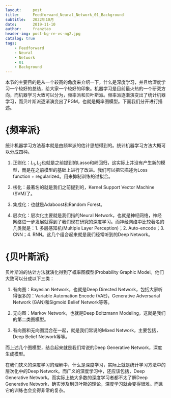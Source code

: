 ```yaml
---
layout:     post
title:      Feedforward_Neural_Network_01_Background
subtitle:   2022年10月
date:       2019-11-10
author:     franztao
header-img: post-bg-re-vs-ng2.jpg
catalog: true
tags:
    - Feedforward
    - Neural
    - Network
    - 01
    - Background
---
```


    


本节的主要目的是从一个较高的角度来介绍一下，什么是深度学习，并且给深度学习一个较好的总结，给大家一个较好的印象。机器学习是目前最火热的一个研究方向，而机器学习大致可以分为，频率派和贝叶斯派。频率派逐渐演变出了统计机器学习，而贝叶斯派逐渐演变出了PGM，也就是概率图模型。下面我们分开进行描述。

#  {频率派}
统计机器学习方法基本就是由频率派的估计思想得到的。统计机器学习方法大概可以分成四种。

1. 正则化：$L_1,L_2$也就是之前提到的Lasso和岭回归，这实际上并没有产生新的模型，而是在之前模型的基础上进行了改进。我们可以把它描述为Loss function + regularized。用来抑制训练的过拟合。

2. 核化：最著名的就是我们之前提到的，Kernel Support Vector Machine (SVM)了。

3. 集成化：也就是Adaboost和Random Forest。

4. 层次化：层次化主要就是我们指的Neural Network，也就是神经网络，神经网络进一步发展就得到了我们现在研究的深度学习。而神经网络中比较著名的几类就是：1. 多层感知机(Multiple Layer Perception)；2. Auto-encode；3. CNN；4. RNN。这几个组合起来就是我们经常听到的Deep Network。

#  {贝叶斯派}
贝叶斯派的估计方法就演化得到了概率图模型(Probability Graphic Model。他们大致可以分成以下三类：

1. 有向图：Bayesian Network，也就是Deep Directed Network，包括大家听得很多的：Variable Automation Encode (VAE)，Generative Adversarial Network (GAN)和Sigmoid Belief Network等等。

2. 无向图：Markov Network，也就是Deep Boltzmann Modeling，这就是我们的第二类图模型。

3. 有向图和无向图混合在一起，就是我们常说的Mixed Network，主要包括，Deep Belief Network等等。

而上述几个图模型，结合起来就是我们常说的Deep Generative Network，深度生成模型。

在我们狭义的深度学习的理解中，什么是深度学习，实际上就是统计学习方法中的层次化中的Deep Network。而广义的深度学习中，还应该包括，Deep Generative Network。而实际上绝大多数的深度学习者都不太了解Deep Generative Network，确实涉及到贝叶斯的理论，深度学习就会变得很难。而且它的训练也会变得非常的复杂。


